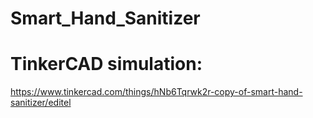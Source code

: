 # Smart_Hand_Sanitizer
# TinkerCAD simulation:
https://www.tinkercad.com/things/hNb6Tqrwk2r-copy-of-smart-hand-sanitizer/editel

